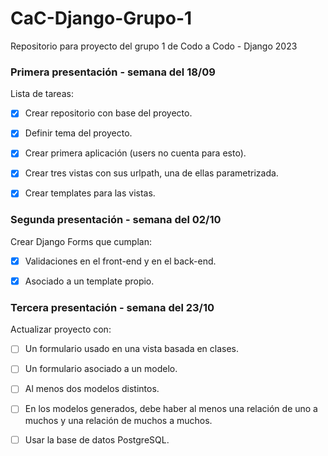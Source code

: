 # CaC-Django-Grupo-1
Repositorio para proyecto del grupo 1 de Codo a Codo - Django 2023



### Primera presentación - semana del 18/09

Lista de tareas:

- [x] Crear repositorio con base del proyecto.

- [x] Definir tema del proyecto.

- [x] Crear primera aplicación (users no cuenta para esto).

- [x] Crear tres vistas con sus urlpath, una de ellas parametrizada.

- [x] Crear templates para las vistas.



### Segunda presentación - semana del 02/10

Crear Django Forms que cumplan:

- [x] Validaciones en el front-end y en el back-end.

- [x] Asociado a un template propio.



### Tercera presentación - semana del 23/10

Actualizar proyecto con:

- [ ] Un formulario usado en una vista basada en clases.

- [ ] Un formulario asociado a un modelo.

- [ ] Al menos dos modelos distintos.

- [ ] En los modelos generados, debe haber al menos una relación de uno a muchos y una relación de muchos a muchos.

- [ ] Usar la base de datos PostgreSQL.